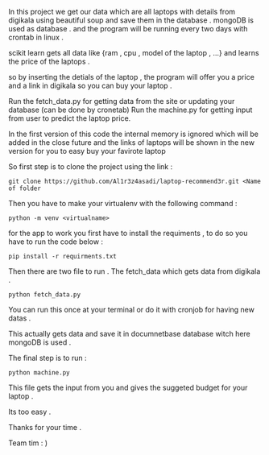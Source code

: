 
In this project we get our data which are all laptops with details from digikala using beautiful soup and save them in the database .
mongoDB is used as database . and the program will be running every two days with crontab in linux .

scikit learn gets all data like {ram , cpu , model of the laptop , ...} and learns the price of the laptops .

so by inserting the detials of the laptop , the program will offer you a price and a link in digikala so you can buy your laptop .



Run the fetch_data.py for getting data from the site or updating your database (can be done by cronetab)
Run the machine.py for getting input from user to predict the laptop price.

In the first version of this code the internal memory is ignored which will be added in the close future
and the links of laptops will be shown in the new version for you to easy buy your favirote laptop


So first step is to clone the project using the link :

`git clone https://github.com/Al1r3z4asadi/laptop-recommend3r.git <Name of folder`

Then you have to make your virtualenv with the following command :
 
`python -m venv <virtualname>`

for the app to work you first have to install the requiments , to do so you have to run the code below :

`pip install -r requirments.txt`

Then there are two file to run . The fetch_data which gets data from digikala . 

`python fetch_data.py`

You can run this once at your terminal or do it with cronjob for having new datas . 

This actually gets data and save it in documnetbase database witch here mongoDB is used . 


The final step is to run :

`python machine.py`

This file gets the input from you and gives the suggeted budget for your laptop . 


Its too easy . 



Thanks for your time .



Team tim : )
